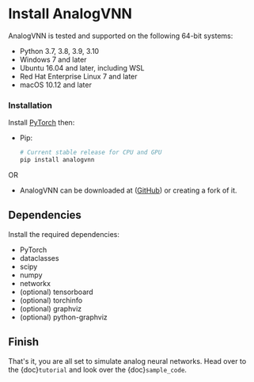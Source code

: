 # Install AnalogVNN

AnalogVNN is tested and supported on the following 64-bit systems:

- Python 3.7, 3.8, 3.9, 3.10
- Windows 7 and later
- Ubuntu 16.04 and later, including WSL
- Red Hat Enterprise Linux 7 and later
- macOS 10.12 and later

### Installation

Install [PyTorch](https://pytorch.org/) then:

- Pip:
  ```bash
  # Current stable release for CPU and GPU
  pip install analogvnn
  ```

OR

- AnalogVNN can be downloaded at ([GitHub](https://github.com/Vivswan/AnalogVNN)) or creating a
  fork of it.

## Dependencies

Install the required dependencies:

- PyTorch
- dataclasses
- scipy
- numpy
- networkx
- (optional) tensorboard
- (optional) torchinfo
- (optional) graphviz
- (optional) python-graphviz

## Finish

That's it, you are all set to simulate analog neural networks.
Head over to the {doc}`tutorial` and look over the {doc}`sample_code`.
